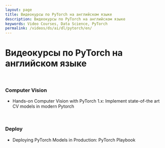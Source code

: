 ```yaml
---
layout: page
title: Видеокурсы по PyTorch на английском языке
description: Видеокурсы по PyTorch на английском языке
keywords: Video Courses, Data Science, PyTorch
permalink: /videos/ds/ai/dl/pytorch/en/
---
```


# Видеокурсы по PyTorch на английском языке

<br/>

### Computer Vision

- Hands-on Computer Vision with PyTorch 1.x: Implement state-of-the art CV models in modern Pytorch

<br/>

### Deploy

- Deploying PyTorch Models in Production: PyTorch Playbook
